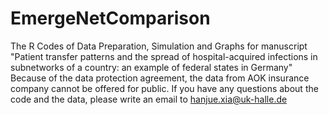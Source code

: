 # EmergeNetComparison
The R Codes of Data Preparation, Simulation and Graphs for manuscript "Patient transfer patterns and the spread of hospital-acquired infections in subnetworks of a country: an example of  federal states in Germany"
Because of the data protection agreement, the data from AOK insurance company cannot be offered for public. If you have any questions about the code and the data, please write an email to hanjue.xia@uk-halle.de
